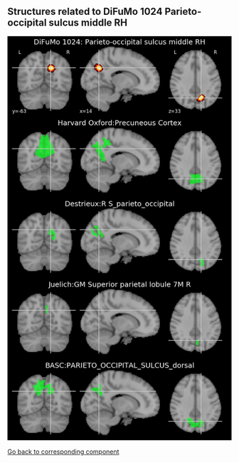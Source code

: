 


## Structures related to DiFuMo 1024 Parieto-occipital sulcus middle RH

![427](427.jpg "Structures related to DiFuMo 1024 Parieto-occipital sulcus middle RH")

[Go back to corresponding component](https://parietal-inria.github.io/DiFuMo/1024/html/427.html)